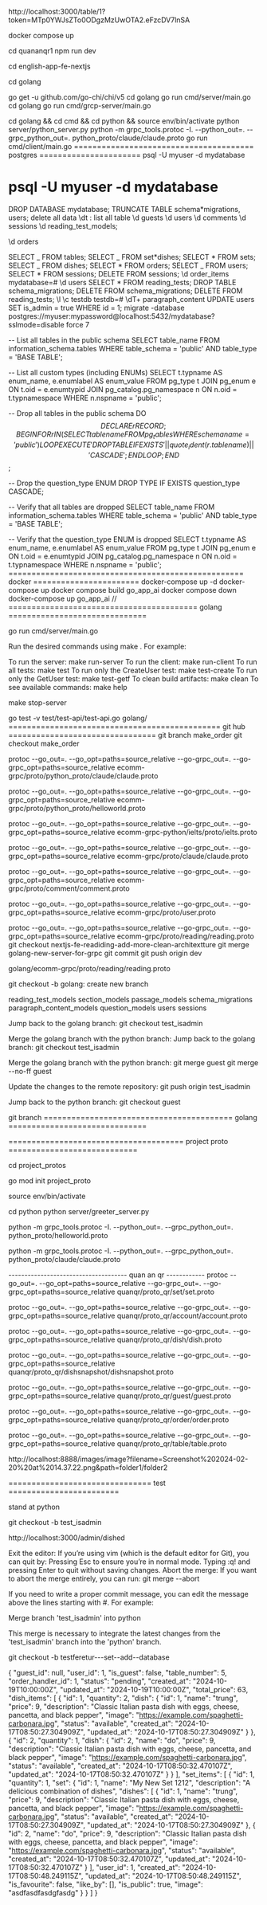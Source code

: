 http://localhost:3000/table/1?token=MTp0YWJsZTo0ODgzMzUwOTA2.eFzcDV7lnSA

docker compose up

cd quananqr1
npm run dev

cd english-app-fe-nextjs

cd golang

go get -u github.com/go-chi/chi/v5
cd golang
go run cmd/server/main.go
cd golang
go run cmd/grcp-server/main.go

cd golang && cd cmd && cd python && source env/bin/activate
python server/python_server.py
python -m grpc_tools.protoc -I. --python_out=. --grpc_python_out=. python_proto/claude/claude.proto
go run cmd/client/main.go
======================================= postgres ======================
psql -U myuser -d mydatabase

# psql -U myuser -d mydatabase

DROP DATABASE mydatabase;
TRUNCATE TABLE schema\*migrations, users; delete all data
\dt : list all table
\d guests
\d users
\d comments
\d sessions
\d reading_test_models;

\d orders

SELECT _ FROM tables;
SELECT _ FROM set*dishes;
SELECT * FROM sets;
SELECT _ FROM dishes;
SELECT \* FROM orders;
SELECT _ FROM users;
SELECT \* FROM sessions;
DELETE FROM sessions;
\d order_items
mydatabase=# \d users
SELECT \* FROM reading_tests;
DROP TABLE schema_migrations;
DELETE FROM schema_migrations;
DELETE FROM reading_tests;
\l
\c testdb
testdb=# \dT+ paragraph_content
UPDATE users
SET is_admin = true
WHERE id = 1;
migrate -database postgres://myuser:mypassword@localhost:5432/mydatabase?sslmode=disable force 7

-- List all tables in the public schema
SELECT table_name
FROM information_schema.tables
WHERE table_schema = 'public'
AND table_type = 'BASE TABLE';

-- List all custom types (including ENUMs)
SELECT t.typname AS enum_name,
e.enumlabel AS enum_value
FROM pg_type t
JOIN pg_enum e ON t.oid = e.enumtypid
JOIN pg_catalog.pg_namespace n ON n.oid = t.typnamespace
WHERE n.nspname = 'public';

-- Drop all tables in the public schema
DO $$
DECLARE
r RECORD;
BEGIN
FOR r IN (SELECT tablename FROM pg_tables WHERE schemaname = 'public') LOOP
EXECUTE 'DROP TABLE IF EXISTS ' || quote_ident(r.tablename) || ' CASCADE';
END LOOP;
END $$;

-- Drop the question_type ENUM
DROP TYPE IF EXISTS question_type CASCADE;

-- Verify that all tables are dropped
SELECT table_name
FROM information_schema.tables
WHERE table_schema = 'public'
AND table_type = 'BASE TABLE';

-- Verify that the question_type ENUM is dropped
SELECT t.typname AS enum_name,
e.enumlabel AS enum_value
FROM pg_type t
JOIN pg_enum e ON t.oid = e.enumtypid
JOIN pg_catalog.pg_namespace n ON n.oid = t.typnamespace
WHERE n.nspname = 'public';
=================================================== docker =======================
docker-compose up -d
docker-compose up
docker compose build go_app_ai
docker compose down
docker-compose up go_app_ai
//
========================================= golang ==============================

go run cmd/server/main.go

Run the desired commands using make <target>. For example:

To run the server: make run-server
To run the client: make run-client
To run all tests: make test
To run only the CreateUser test: make test-create
To run only the GetUser test: make test-getf
To clean build artifacts: make clean
To see available commands: make help

make stop-server

go test -v test/test-api/test-api.go
golang/
============================================== git hub ================================
git branch make_order
git checkout make_order

protoc --go_out=. --go_opt=paths=source_relative --go-grpc_out=. --go-grpc_opt=paths=source_relative ecomm-grpc/proto/python_proto/claude/claude.proto

protoc --go_out=. --go_opt=paths=source_relative --go-grpc_out=. --go-grpc_opt=paths=source_relative ecomm-grpc/proto/python_proto/helloworld.proto

protoc --go_out=. --go_opt=paths=source_relative --go-grpc_out=. --go-grpc_opt=paths=source_relative ecomm-grpc-python/ielts/proto/ielts.proto

protoc --go_out=. --go_opt=paths=source_relative --go-grpc_out=. --go-grpc_opt=paths=source_relative ecomm-grpc/proto/claude/claude.proto

protoc --go_out=. --go_opt=paths=source_relative --go-grpc_out=. --go-grpc_opt=paths=source_relative ecomm-grpc/proto/comment/comment.proto

protoc --go_out=. --go_opt=paths=source_relative --go-grpc_out=. --go-grpc_opt=paths=source_relative ecomm-grpc/proto/user.proto

protoc --go_out=. --go_opt=paths=source_relative --go-grpc_out=. --go-grpc_opt=paths=source_relative ecomm-grpc/proto/reading/reading.proto
git checkout nextjs-fe-readiding-add-more-clean-architextture
git merge golang-new-server-for-grpc
git commit
git push origin dev

golang/ecomm-grpc/proto/reading/reading.proto

git checkout -b golang: create new branch

reading_test_models
section_models
passage_models
schema_migrations
paragraph_content_models
question_models
users
sessions

Jump back to the golang branch:
git checkout test_isadmin

Merge the golang branch with the python branch:
Jump back to the golang branch:
git checkout test_isadmin

Merge the golang branch with the python branch:
git merge guest
git merge --no-ff guest

Update the changes to the remote repository:
git push origin test_isadmin

Jump back to the python branch:
git checkout guest

git branch
========================================= golang ==============================

====================================== project proto ============================

cd project_protos

go mod init project_proto

source env/bin/activate

cd python
python server/greeter_server.py

python -m grpc_tools.protoc -I. --python_out=. --grpc_python_out=. python_proto/helloworld.proto

python -m grpc_tools.protoc -I. --python_out=. --grpc_python_out=. python_proto/claude/claude.proto

------------------------------------- quan an qr ------------
protoc --go_out=. --go_opt=paths=source_relative --go-grpc_out=. --go-grpc_opt=paths=source_relative quanqr/proto_qr/set/set.proto

protoc --go_out=. --go_opt=paths=source_relative --go-grpc_out=. --go-grpc_opt=paths=source_relative quanqr/proto_qr/account/account.proto

protoc --go_out=. --go_opt=paths=source_relative --go-grpc_out=. --go-grpc_opt=paths=source_relative quanqr/proto_qr/dish/dish.proto

protoc --go_out=. --go_opt=paths=source_relative --go-grpc_out=. --go-grpc_opt=paths=source_relative quanqr/proto_qr/dishsnapshot/dishsnapshot.proto

protoc --go_out=. --go_opt=paths=source_relative --go-grpc_out=. --go-grpc_opt=paths=source_relative quanqr/proto_qr/guest/guest.proto

protoc --go_out=. --go_opt=paths=source_relative --go-grpc_out=. --go-grpc_opt=paths=source_relative quanqr/proto_qr/order/order.proto

protoc --go_out=. --go_opt=paths=source_relative --go-grpc_out=. --go-grpc_opt=paths=source_relative quanqr/proto_qr/table/table.proto

http://localhost:8888/images/image?filename=Screenshot%202024-02-20%20at%2014.37.22.png&path=folder1/folder2

=============================== test ========================

stand at python

git checkout -b test_isadmin

http://localhost:3000/admin/dished

Exit the editor: If you’re using vim (which is the default editor for Git), you can quit by:
Pressing Esc to ensure you’re in normal mode.
Typing :q! and pressing Enter to quit without saving changes.
Abort the merge: If you want to abort the merge entirely, you can run:
git merge --abort

If you need to write a proper commit message, you can edit the message above the lines starting with #. For example:

Merge branch 'test_isadmin' into python

This merge is necessary to integrate the latest changes from the 'test_isadmin' branch into the 'python' branch.

git checkout -b testferetur---set--add--database

{
"guest_id": null,
"user_id": 1,
"is_guest": false,
"table_number": 5,
"order_handler_id": 1,
"status": "pending",
"created_at": "2024-10-19T10:00:00Z",
"updated_at": "2024-10-19T10:00:00Z",
"total_price": 63,
"dish_items": [
{
"id": 1,
"quantity": 2,
"dish": {
"id": 1,
"name": "trung",
"price": 9,
"description": "Classic Italian pasta dish with eggs, cheese, pancetta, and black pepper",
"image": "https://example.com/spaghetti-carbonara.jpg",
"status": "available",
"created_at": "2024-10-17T08:50:27.304909Z",
"updated_at": "2024-10-17T08:50:27.304909Z"
}
},
{
"id": 2,
"quantity": 1,
"dish": {
"id": 2,
"name": "do",
"price": 9,
"description": "Classic Italian pasta dish with eggs, cheese, pancetta, and black pepper",
"image": "https://example.com/spaghetti-carbonara.jpg",
"status": "available",
"created_at": "2024-10-17T08:50:32.470107Z",
"updated_at": "2024-10-17T08:50:32.470107Z"
}
}
],
"set_items": [
{
"id": 1,
"quantity": 1,
"set": {
"id": 1,
"name": "My New Set 1212",
"description": "A delicious combination of dishes",
"dishes": [
{
"id": 1,
"name": "trung",
"price": 9,
"description": "Classic Italian pasta dish with eggs, cheese, pancetta, and black pepper",
"image": "https://example.com/spaghetti-carbonara.jpg",
"status": "available",
"created_at": "2024-10-17T08:50:27.304909Z",
"updated_at": "2024-10-17T08:50:27.304909Z"
},
{
"id": 2,
"name": "do",
"price": 9,
"description": "Classic Italian pasta dish with eggs, cheese, pancetta, and black pepper",
"image": "https://example.com/spaghetti-carbonara.jpg",
"status": "available",
"created_at": "2024-10-17T08:50:32.470107Z",
"updated_at": "2024-10-17T08:50:32.470107Z"
}
],
"user_id": 1,
"created_at": "2024-10-17T08:50:48.249115Z",
"updated_at": "2024-10-17T08:50:48.249115Z",
"is_favourite": false,
"like_by": [],
"is_public": true,
"image": "asdfasdfasdgfasdg"
}
}
]
}
